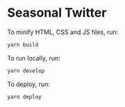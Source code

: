 # Seasonal Twitter

To minify HTML, CSS and JS files, run:

```sh
yarn build
```

To run locally, run:

```sh
yarn develop
```

To deploy, run:

```sh
yarn deploy
```
